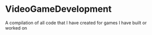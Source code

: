 # VideoGameDevelopment
A compilation of all code that I have created for games I have built or worked on 

